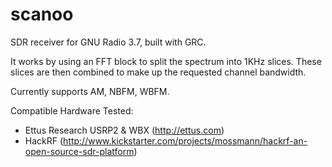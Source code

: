 scanoo
======

SDR receiver for GNU Radio 3.7, built with GRC.

It works by using an FFT block to split the spectrum into 1KHz slices.  These slices are then combined to make up the requested channel bandwidth.

Currently supports AM, NBFM, WBFM.

Compatible Hardware Tested:

- Ettus Research USRP2 & WBX (http://ettus.com)
- HackRF (http://www.kickstarter.com/projects/mossmann/hackrf-an-open-source-sdr-platform)
